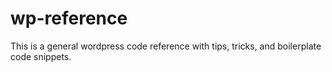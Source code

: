 # wp-reference
This is a general wordpress code reference with tips, tricks, and boilerplate code snippets.
